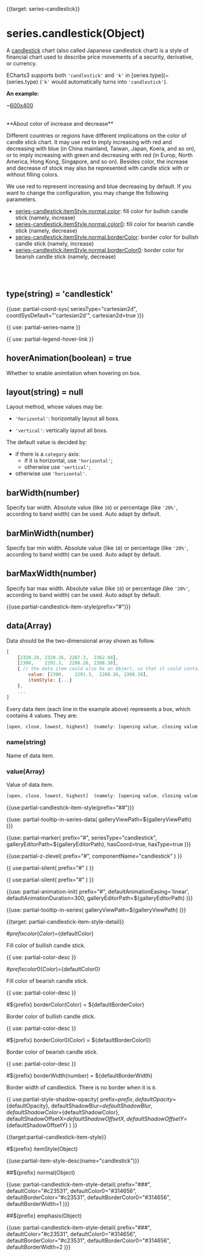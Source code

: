 
{{target: series-candlestick}}

# series.candlestick(Object)

A [candlestick](https://en.wikipedia.org/wiki/Candlestick_chart) chart (also called Japanese candlestick chart) is a style of financial chart used to describe price movements of a security, derivative, or currency.

ECharts3 supports both `'candlestick'` and `'k'` in [series.type](~(series.type) (`'k'` would automatically turns into `'candlestick'`).

**An example:**

~[600x400](${galleryViewPath}candlestick-sh&edit=1&reset=1)


<br>
**About color of increase and decrease**

Different countries or regions have different implications on the color of candle stick chart. It may use red to imply increasing with red and decreasing with blue (in China mainland, Taiwan, Japan, Koera, and so on), or to imply increasing with green and decreasing with red (in Europ, North America, Hong Kong, Singapore, and so on). Besides color, the increase and decrease of stock may also be represented with candle stick with or without filling colors.

We use red to represent increasing and blue decreasing by default. If you want to change the configuration, you may change the following parameters.

+ [series-candlestick.itemStyle.normal.color](~series-candlestick.itemStyle.normal.color): fill color for bullish candle stick (namely, increase)
+ [series-candlestick.itemStyle.normal.color0](~series-candlestick.itemStyle.normal.color0): fill color for bearish candle stick (namely, decrease)
+ [series-candlestick.itemStyle.normal.borderColor](~series-candlestick.itemStyle.normal.borderColor): border color for bullish candle stick (namely, increase)
+ [series-candlestick.itemStyle.normal.borderColor0](series-candlestick.itemStyle.normal.borderColor0): border color for bearish candle stick (namely, decrease)


<br>
<br>

## type(string) = 'candlestick'

{{use: partial-coord-sys(
    seriesType="cartesian2d",
    coordSysDefault="'cartesian2d'",
    cartesian2d=true
)}}

{{ use: partial-series-name }}

{{ use: partial-legend-hover-link }}


## hoverAnimation(boolean) = true

Whether to enable animitation when hovering on box.


## layout(string) = null

Layout method, whose values may be:

+ `'horizontal'`: horizontally layout all boxs.

+ `'vertical'`: vertically layout all boxs.

The default value is decided by:

+ if there is a `category` axis:
    + if it is horizontal, use `'horizontal'`;
    + otherwise use `'vertical'`;
+ otherwise use `'horizontal'`.

## barWidth(number)

Specify bar width. Absolute value (like `10`) or percentage (like `'20%'`, according to band width) can be used. Auto adapt by default.

## barMinWidth(number)

Specify bar min width. Absolute value (like `10`) or percentage (like `'20%'`, according to band width) can be used. Auto adapt by default.

## barMaxWidth(number)

Specify bar max width. Absolute value (like `10`) or percentage (like `'20%'`, according to band width) can be used. Auto adapt by default.


{{use:partial-candlestick-item-style(prefix="#")}}


## data(Array)

Data should be the two-dimensional array shown as follow.

```javascript
[
    [2320.26, 2320.26, 2287.3,  2362.94],
    [2300,    2291.3,  2288.26, 2308.38],
    { // the data item could also be an Object, so that it could contains special settings for this data item.
        value: [2300,    2291.3,  2288.26, 2308.38],
        itemStyle: {...}
    },
    ...
]
```

Every data item (each line in the example above) represents a box, which contains 4 values. They are:

```javascript
[open, close, lowest, highest]  (namely: [opening value, closing value, lowest value, highest value])
```

### name(string)

Name of data item.

### value(Array)

Value of data item.

```javascript
[open, close, lowest, highest]  (namely: [opening value, closing value, lowest value, highest value])
```


{{use:partial-candlestick-item-style(prefix="##")}}

{{use: partial-tooltip-in-series-data(
    galleryViewPath=${galleryViewPath}
)}}


{{use: partial-marker(
    prefix="#",
    seriesType="candlestick",
    galleryEditorPath=${galleryEditorPath},
    hasCoord=true,
    hasType=true
)}}

{{use:partial-z-zlevel(
    prefix="#",
    componentName="candlestick"
) }}

{{ use:partial-silent(
    prefix="#"
) }}

{{ use:partial-silent(
    prefix="#"
) }}

{{use: partial-animation-init(
    prefix="#",
    defaultAnimationEasing='linear',
    defaultAnimationDuration=300,
    galleryEditorPath=${galleryEditorPath}
)}}


{{use: partial-tooltip-in-series(
    galleryViewPath=${galleryViewPath}
)}}






{{target: partial-candlestick-item-style-detail}}

#${prefix} color(Color)=${defaultColor}

Fill color of bullish candle stick.

{{ use: partial-color-desc }}

#${prefix} color0(Color)=${defaultColor0}

Fill color of bearish candle stick.

{{ use: partial-color-desc }}

#${prefix} borderColor(Color) = ${defaultBorderColor}

Border color of bullish candle stick.

{{ use: partial-color-desc }}

#${prefix} borderColor0(Color) = ${defaultBorderColor0}

Border color of bearish candle stick.

{{ use: partial-color-desc }}

#${prefix} borderWidth(number) = ${defaultBorderWidth}

Border width of candlestick. There is no border when it is `0`.

{{ use:partial-style-shadow-opacity(
    prefix=${prefix},
    defaultOpacity=${defaultOpacity},
    defaultShadowBlur=${defaultShadowBlur},
    defaultShadowColor=${defaultShadowColor},
    defaultShadowOffsetX=${defaultShadowOffsetX},
    defaultShadowOffsetY=${defaultShadowOffsetY}
) }}









{{target:partial-candlestick-item-style}}


#${prefix} itemStyle(Object)

{{use:partial-item-style-desc(name="candlestick")}}


##${prefix} normal(Object)

{{use: partial-candlestick-item-style-detail(
    prefix="###",
    defaultColor="#c23531",
    defaultColor0="#314656",
    defaultBorderColor="#c23531",
    defaultBorderColor0="#314656",
    defaultBorderWidth=1
)}}

##${prefix} emphasis(Object)

{{use: partial-candlestick-item-style-detail(
    prefix="###",
    defaultColor="#c23531",
    defaultColor0="#314656",
    defaultBorderColor="#c23531",
    defaultBorderColor0="#314656",
    defaultBorderWidth=2
)}}

